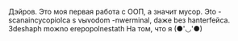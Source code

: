 Дэйров. Это моя первая работа с ООП, а значит мусор. Эto -scanaincycopiolca s vыvodom -nwerminal, daжe beз hanterfeйca. Зdeshaph moжno erepopolnestath На том, что я (●'◡'●)

